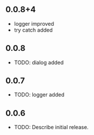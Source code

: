 ## 0.0.8+4

* logger improved
* try catch added

## 0.0.8

* TODO: dialog added


## 0.0.7

* TODO: logger added


## 0.0.6

* TODO: Describe initial release.
